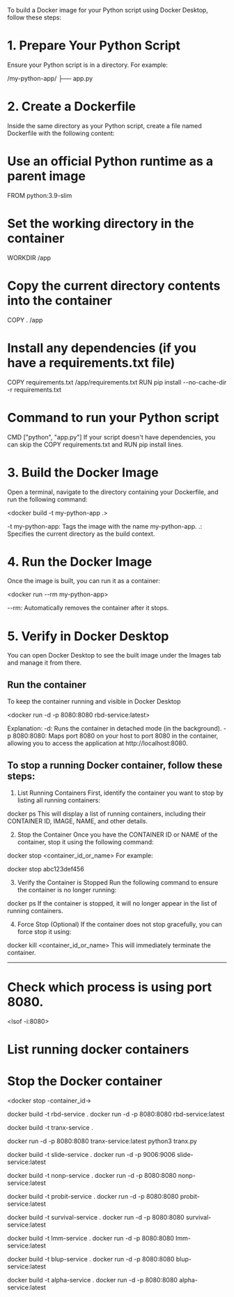 To build a Docker image for your Python script using Docker Desktop, follow these steps:

# 1. Prepare Your Python Script
Ensure your Python script is in a directory. For example:

/my-python-app/
    ├── app.py
# 2. Create a Dockerfile
Inside the same directory as your Python script, create a file named Dockerfile with the following content:

# Use an official Python runtime as a parent image
FROM python:3.9-slim

# Set the working directory in the container
WORKDIR /app

# Copy the current directory contents into the container
COPY . /app

# Install any dependencies (if you have a requirements.txt file)
COPY requirements.txt /app/requirements.txt
RUN pip install --no-cache-dir -r requirements.txt

# Command to run your Python script
CMD ["python", "app.py"]
If your script doesn't have dependencies, you can skip the COPY requirements.txt and RUN pip install lines.

# 3. Build the Docker Image
Open a terminal, navigate to the directory containing your Dockerfile, and run the following command:

<docker build -t my-python-app .>

-t my-python-app: Tags the image with the name my-python-app.
.: Specifies the current directory as the build context.

# 4. Run the Docker Image
Once the image is built, you can run it as a container:

<docker run --rm my-python-app>

--rm: Automatically removes the container after it stops.

# 5. Verify in Docker Desktop
You can open Docker Desktop to see the built image under the Images tab and manage it from there.

## Run the container
To keep the container running and visible in Docker Desktop

<docker run -d -p 8080:8080 rbd-service:latest> 

Explanation:
-d: Runs the container in detached mode (in the background).
-p 8080:8080: Maps port 8080 on your host to port 8080 in the container, allowing you to access the application at http://localhost:8080⁠.


## To stop a running Docker container, follow these steps:

1. List Running Containers
First, identify the container you want to stop by listing all running containers:

docker ps
This will display a list of running containers, including their CONTAINER ID, IMAGE, NAME, and other details.

2. Stop the Container
Once you have the CONTAINER ID or NAME of the container, stop it using the following command:

docker stop <container_id_or_name>
For example:

docker stop abc123def456

3. Verify the Container is Stopped
Run the following command to ensure the container is no longer running:

docker ps
If the container is stopped, it will no longer appear in the list of running containers.

4. Force Stop (Optional)
If the container does not stop gracefully, you can force stop it using:

docker kill <container_id_or_name>
This will immediately terminate the container.



-----------
# Check which process is using port 8080.

<lsof -i:8080>

# List running docker containers

<docker ps>

# Stop the Docker container

<docker stop -container_id->


docker build -t rbd-service .
docker run -d -p 8080:8080 rbd-service:latest

docker build -t tranx-service .

docker run -d -p 8080:8080 tranx-service:latest python3 tranx.py


docker build -t slide-service .
docker run -d -p 9006:9006 slide-service:latest

docker build -t nonp-service .
docker run -d -p 8080:8080 nonp-service:latest

docker build -t probit-service .
docker run -d -p 8080:8080 probit-service:latest

docker build -t survival-service .
docker run -d -p 8080:8080 survival-service:latest

docker build -t lmm-service .
docker run -d -p 8080:8080 lmm-service:latest

docker build -t blup-service .
docker run -d -p 8080:8080 blup-service:latest

docker build -t alpha-service .
docker run -d -p 8080:8080 alpha-service:latest


